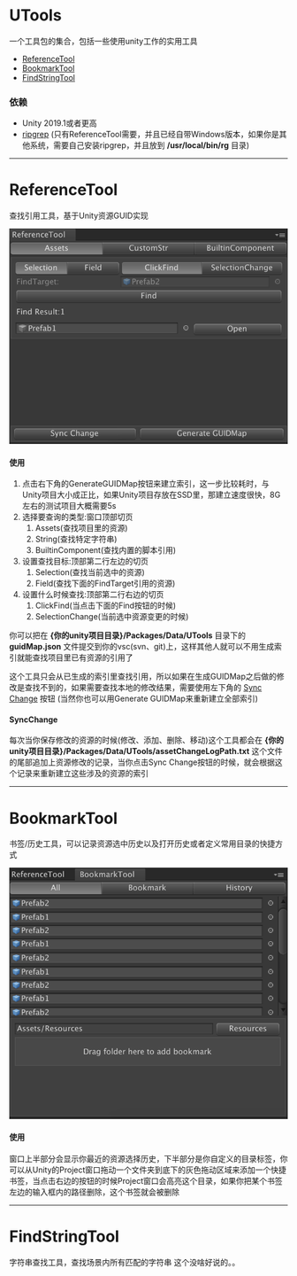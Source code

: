 # UTools

一个工具包的集合，包括一些使用unity工作的实用工具
- [ReferenceTool](#referencetool)
- [BookmarkTool](#bookmarktool)
- [FindStringTool](#findstringtool)

### 依赖
- Unity 2019.1或者更高
- [ripgrep](https://github.com/BurntSushi/ripgrep) (只有ReferenceTool需要，并且已经自带Windows版本，如果你是其他系统，需要自己安装ripgrep，并且放到 **/usr/local/bin/rg** 目录)

-----------

# ReferenceTool
查找引用工具，基于Unity资源GUID实现

![alt](https://raw.githubusercontent.com/yuliang1997/images/master/Snipaste_2019-11-29_19-03-03.png)

#### 使用
1. 点击右下角的GenerateGUIDMap按钮来建立索引，这一步比较耗时，与Unity项目大小成正比，如果Unity项目存放在SSD里，那建立速度很快，8G左右的测试项目大概需要5s
2. 选择要查询的类型:窗口顶部切页 
    1. Assets(查找项目里的资源)
    2. String(查找特定字符串)
    3. BuiltinComponent(查找内置的脚本引用)
3. 设置查找目标:顶部第二行左边的切页
    1. Selection(查找当前选中的资源)
    2. Field(查找下面的FindTarget引用的资源)
4. 设置什么时候查找:顶部第二行右边的切页
    1. ClickFind(当点击下面的Find按钮的时候)
    2. SelectionChange(当前选中资源变更的时候)

你可以把在 **{你的unity项目目录}/Packages/Data/UTools** 目录下的 **guidMap.json** 文件提交到你的vsc(svn、git)上，这样其他人就可以不用生成索引就能查找项目里已有资源的引用了

这个工具只会从已生成的索引里查找引用，所以如果在生成GUIDMap之后做的修改是查找不到的，如果需要查找本地的修改结果，需要使用左下角的 [Sync Change](#syncchange) 按钮
(当然你也可以用Generate GUIDMap来重新建立全部索引)

#### SyncChange
每次当你保存修改的资源的时候(修改、添加、删除、移动)这个工具都会在 **{你的unity项目目录}/Packages/Data/UTools/assetChangeLogPath.txt** 这个文件的尾部追加上资源修改的记录，当你点击Sync Change按钮的时候，就会根据这个记录来重新建立这些涉及的资源的索引

-----------

# BookmarkTool
书签/历史工具，可以记录资源选中历史以及打开历史或者定义常用目录的快捷方式

![alt](https://raw.githubusercontent.com/yuliang1997/images/master/Snipaste_2019-11-29_20-24-22.png)

#### 使用
窗口上半部分会显示你最近的资源选择历史，下半部分是你自定义的目录标签，你可以从Unity的Project窗口拖动一个文件夹到底下的灰色拖动区域来添加一个快捷书签，当点击右边的按钮的时候Project窗口会高亮这个目录，如果你把某个书签左边的输入框内的路径删除，这个书签就会被删除

-----------

# FindStringTool
字符串查找工具，查找场景内所有匹配的字符串
这个没啥好说的。。